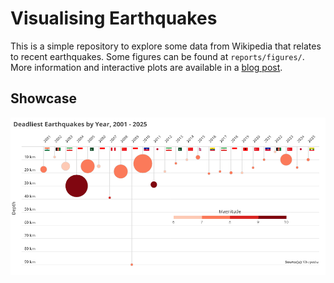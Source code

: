 # Visualising Earthquakes

This is a simple repository to explore some data from Wikipedia that relates to recent earthquakes. Some figures can be found at `reports/figures/`. More information and interactive plots are available in a [blog post](https://ffiza.github.io/data-projects/earthquakes/).

## Showcase

<div align="center">
    <img src="https://github.com/ffiza/earthquakes/blob/master/reports/figures/earthquakes.png?raw=true" width="650">
</div>
